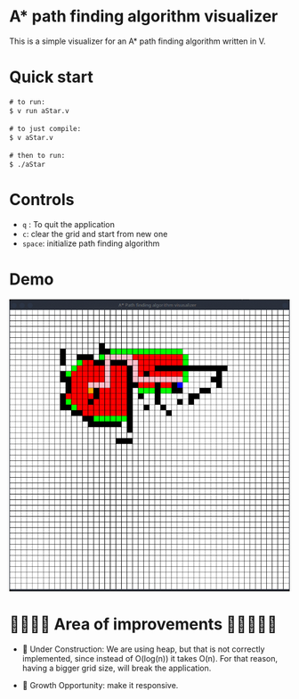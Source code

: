 # A* path finding algorithm visualizer
This is a simple visualizer for an A* path finding algorithm written in V.

# Quick start 

```console
# to run:
$ v run aStar.v

# to just compile:
$ v aStar.v

# then to run:
$ ./aStar
```

# Controls

- `q` : To quit the application
- `c`: clear the grid and start from new one 
- `space`: initialize path finding algorithm 


# Demo 
![Demo image of the algorithm](screenshot.png)

# 🔴🔴🔴🔴 Area of improvements 🔴🔴🔴🔴🔴

- 🚧 Under Construction: We are using heap, but that is not correctly
implemented, since instead of O(log(n)) it takes O(n). For that reason,
having a bigger grid size, will break the application.

- 🌱 Growth Opportunity: make it responsive.
